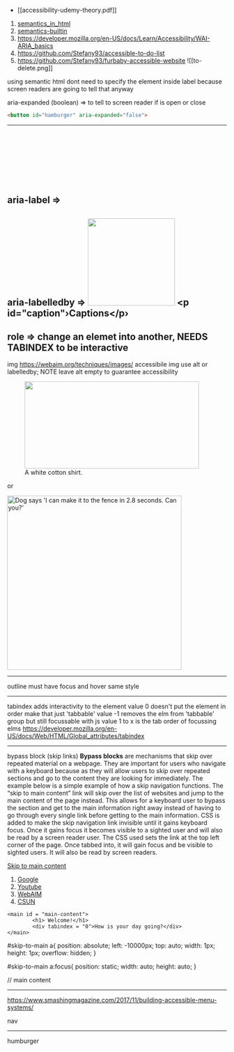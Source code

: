 - [[accessibility-udemy-theory.pdf]]
1. [semantics_in_html](https://developer.mozilla.org/en-US/docs/Glossary/Semantics#semantics_in_html)
2. [semantics-builtin](https://web.dev/semantics-builtin/)
3. https://developer.mozilla.org/en-US/docs/Learn/Accessibility/WAI-ARIA_basics
4. https://github.com/Stefany93/accessible-to-do-list
5. https://github.com/Stefany93/furbaby-accessible-website
![[to-delete.png]]


using semantic html dont need to specify the element inside label because screen readers are going to tell that anyway 

aria-expanded (boolean) => to tell to screen reader if is open or close
```html
<button id="hamburger" aria-expanded="false">
```



---
aria-label => <svg> insie <a> insert aria-label in svg to describe the svg icon
<a href="https://www.instagram.com"> <svg version="1.1" aria-label="Follow company on Instagram"  xmlns="http://www.w3.org/2000/svg" xmlns:xlink="http://www.w.org/1999/Xlink" width="32" height="32" viewBox="0 0 16 16">*</svg> </a>
---
aria-labelledby => 
<img src="https://images.unsplash.com/photo- 1563046937-9824d5725660?ixlib=rb-1.2.1&q=85&fm=jpg&crop=entropy&cs=srgb&ixid= eyJhcHBfawQiojEoNTg5 fQ" alt="" aria-labelledby="caption" width="200"> <p id="caption"›Captions</p› 
---
role => change an elemet into another, NEEDS TABINDEX to be interactive
---
img 
https://webaim.org/techniques/images/ accessibile img
use alt or labelledby; NOTE leave alt empty to guarantee accessibility 
<figure>
<img src="https://images.unsplas h.com/photo-1489345745021- 740d36bbda21?ixlib=rb-1.2.1&q=85&fm=jpg&crop=entr opy&cs=srgb&ixid=eyJhcHBfawQiOjEONTg5fQ" alt="" aria- labelledby="caption" width="400" height="200"> <figcaption id="caption"> A white cotton shirt. </figcaption></figure>

or 

<img src="https://images.unsplas h.com/photo-1554597998- 97267a7?bob?ixlib=rb-1.2.1&q=85&fm=jpg&crop=entr opy&cs=srgb&ixid=eyJhcHBfawQiojEONT8sfQ" alt="Dog says 'I can make it to the fence in 2.8 seconds. Can you?'" width="400" height="400">

---
outline must have
focus and hover same style


---

tabindex  adds interactivity to the element
value 0 doesn't put the element in order make that just 'tabbable' 
value -1 removes the elm from 'tabbable'  group but still focussable with js
value 1 to x is the tab order of focussing elms
https://developer.mozilla.org/en-US/docs/Web/HTML/Global_attributes/tabindex

---

bypass block (skip links)
**Bypass blocks** are mechanisms that skip over repeated material on a webpage. They are important for users who navigate with a keyboard because as they will allow users to skip over repeated sections and go to the content they are looking for immediately.
The example below is a simple example of how a skip navigation functions. The “skip to main content” link will skip over the list of websites and jump to the main content of the page instead. This allows for a keyboard user to bypass the section and get to the main information right away instead of having to go through every single link before getting to the main information.
CSS is added to make the skip navigation link invisible until it gains keyboard focus. Once it gains focus it becomes visible to a sighted user and will also be read by a screen reader user. The CSS used sets the link at the top left corner of the page. Once tabbed into, it will gain focus and be visible to sighted users. It will also be read by screen readers.
<body>
    <div id = "skip-to-main">
        <a href = "#main-content">Skip to main content</a>
    </div>
    <nav>
        <ol>
            <li><a href = "https://www.google.com" target = "_blank">Google</a></li>
            <li><a href = "https://www.youtube.com" target ="_blank">Youtube</a></li>
            <li><a href = "https://www.webaim.org" target = "_blank">WebAIM</a></li>
            <li><a href = "https://www.csun.edu" target ="_blank">CSUN</a></li>
        </ol>
    </nav>
 
    <main id = "main-content">
            <h1> Welcome!</h1>
            <div tabindex = "0">How is your day going?</div>
    </main>
</body>

#skip-to-main a{
	position: absolute;
	left: -10000px;
	top: auto;
	width: 1px;
	height: 1px;
	overflow: hidden;
}

#skip-to-main a:focus{
	position: static;
	width: auto;
	height: auto;
}




<style>
  .skip a{
  position:absolute;
  left:10000px;
  top:auto;
  width:1px;
  height:1px;
  overflow:hidden;
  font-size:2em;
  background:white;
  font-weight: bold;
  display:block;
  padding:10px;
}

.skip a:focus{
  position:static;
  width:auto;
  height:auto;
}

</style>

<div class="skip"><a href="#content">Skip to Main Content</a></div>
<main id="content">
  // main content 
</main>

---
https://www.smashingmagazine.com/2017/11/building-accessible-menu-systems/

nav


---
humburger


